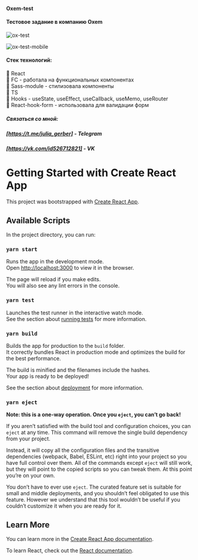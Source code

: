 #### Oxem-test
#### Тестовое задание в компанию Oxem

![ox-test](https://user-images.githubusercontent.com/99066910/196436596-3ec3ccfa-335a-4b68-8100-13f43b8825a0.PNG)

![ox-test-mobile](https://user-images.githubusercontent.com/99066910/196436573-25aead2b-5c0e-4a0b-a51f-78c8e116f023.PNG)

#### Cтек технологий:

:star2: React <br>
:star2: FC - работала на функциональных компонентах <br>
:star2: Sass-module - стилизовала компоненты <br>
:star2: TS <br>
:star2: Hooks - useState, useEffect, useCallback, useMemo, useRouter <br>
:star2: React-hook-form - использовала для валидации форм <br>

##### Связаться со мной: 
##### [https://t.me/julia_gerber] - Telegram
##### [https://vk.com/id526712821] - VK


# Getting Started with Create React App

This project was bootstrapped with [Create React App](https://github.com/facebook/create-react-app).

## Available Scripts

In the project directory, you can run:

### `yarn start`

Runs the app in the development mode.\
Open [http://localhost:3000](http://localhost:3000) to view it in the browser.

The page will reload if you make edits.\
You will also see any lint errors in the console.

### `yarn test`

Launches the test runner in the interactive watch mode.\
See the section about [running tests](https://facebook.github.io/create-react-app/docs/running-tests) for more information.

### `yarn build`

Builds the app for production to the `build` folder.\
It correctly bundles React in production mode and optimizes the build for the best performance.

The build is minified and the filenames include the hashes.\
Your app is ready to be deployed!

See the section about [deployment](https://facebook.github.io/create-react-app/docs/deployment) for more information.

### `yarn eject`

**Note: this is a one-way operation. Once you `eject`, you can’t go back!**

If you aren’t satisfied with the build tool and configuration choices, you can `eject` at any time. This command will remove the single build dependency from your project.

Instead, it will copy all the configuration files and the transitive dependencies (webpack, Babel, ESLint, etc) right into your project so you have full control over them. All of the commands except `eject` will still work, but they will point to the copied scripts so you can tweak them. At this point you’re on your own.

You don’t have to ever use `eject`. The curated feature set is suitable for small and middle deployments, and you shouldn’t feel obligated to use this feature. However we understand that this tool wouldn’t be useful if you couldn’t customize it when you are ready for it.

## Learn More

You can learn more in the [Create React App documentation](https://facebook.github.io/create-react-app/docs/getting-started).

To learn React, check out the [React documentation](https://reactjs.org/).
